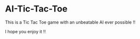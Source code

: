 # AI-Tic-Tac-Toe
This is a Tic Tac Toe game with an unbeatable AI ever possible !!

I hope you enjoy it !!

